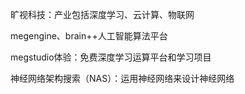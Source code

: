 旷视科技：产业包括深度学习、云计算、物联网

megengine、brain++人工智能算法平台

megstudio体验：免费深度学习运算平台和学习项目

神经网络架构搜索（NAS）：运用神经网络来设计神经网络

